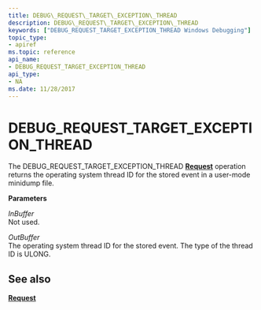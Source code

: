 ```yaml
---
title: DEBUG\_REQUEST\_TARGET\_EXCEPTION\_THREAD
description: DEBUG\_REQUEST\_TARGET\_EXCEPTION\_THREAD
keywords: ["DEBUG_REQUEST_TARGET_EXCEPTION_THREAD Windows Debugging"]
topic_type:
- apiref
ms.topic: reference
api_name:
- DEBUG_REQUEST_TARGET_EXCEPTION_THREAD
api_type:
- NA
ms.date: 11/28/2017
---
```


# DEBUG\_REQUEST\_TARGET\_EXCEPTION\_THREAD


The DEBUG\_REQUEST\_TARGET\_EXCEPTION\_THREAD [**Request**](request.md) operation returns the operating system thread ID for the stored event in a user-mode minidump file.

**Parameters**

<span id="InBuffer"></span><span id="inbuffer"></span><span id="INBUFFER"></span>*InBuffer*  
Not used.

<span id="OutBuffer"></span><span id="outbuffer"></span><span id="OUTBUFFER"></span>*OutBuffer*  
The operating system thread ID for the stored event. The type of the thread ID is ULONG.

## <span id="see_also"></span>See also


[**Request**](request.md)

 

 

